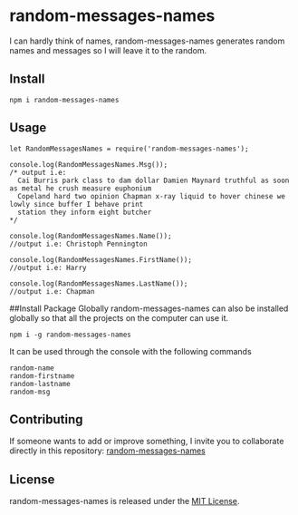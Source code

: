 # random-messages-names
I can hardly think of names, random-messages-names generates random names and messages so I will leave it to the random.

## Install

```
npm i random-messages-names
```

## Usage

```
let RandomMessagesNames = require('random-messages-names');

console.log(RandomMessagesNames.Msg()); 
/* output i.e: 
  Cai Burris park class to dam dollar Damien Maynard truthful as soon as metal he crush measure euphonium 
  Copeland hard two opinion Chapman x-ray liquid to hover chinese we lowly since buffer I behave print 
  station they inform eight butcher
*/

console.log(RandomMessagesNames.Name()); 
//output i.e: Christoph Pennington

console.log(RandomMessagesNames.FirstName());
//output i.e: Harry

console.log(RandomMessagesNames.LastName());
//output i.e: Chapman
```

##Install Package Globally
random-messages-names can also be installed globally so that all the projects on the computer can use it.
```
npm i -g random-messages-names
```
It can be used through the console with the following commands
```
random-name
random-firstname
random-lastname
random-msg
```

## Contributing
If someone wants to add or improve something, I invite you to collaborate directly in this repository: [random-messages-names](https://github.com/MarcoMadera/random-messages-names.git)

## License
random-messages-names is released under the [MIT License](https://opensource.org/licenses/MIT).
